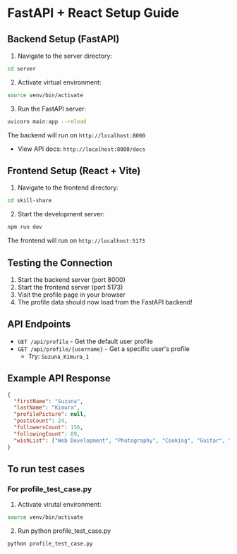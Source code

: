 # FastAPI + React Setup Guide

## Backend Setup (FastAPI)

1. Navigate to the server directory:
```bash
cd server
```

2. Activate virtual environment:
```bash
source venv/bin/activate
```

3. Run the FastAPI server:
```bash
uvicorn main:app --reload
```

The backend will run on `http://localhost:8000`
- View API docs: `http://localhost:8000/docs`

## Frontend Setup (React + Vite)

1. Navigate to the frontend directory:
```bash
cd skill-share
```

2. Start the development server:
```bash
npm run dev
```

The frontend will run on `http://localhost:5173`

## Testing the Connection

1. Start the backend server (port 8000)
2. Start the frontend server (port 5173)
3. Visit the profile page in your browser
4. The profile data should now load from the FastAPI backend!

## API Endpoints

- `GET /api/profile` - Get the default user profile
- `GET /api/profile/{username}` - Get a specific user's profile
  - Try: `Suzuna_Kimura_1`

## Example API Response

```json
{
  "firstName": "Suzuna",
  "lastName": "Kimura",
  "profilePicture": null,
  "postsCount": 24,
  "followersCount": 156,
  "followingCount": 89,
  "wishList": ["Web Development", "Photography", "Cooking", "Guitar", "Spanish", "Yoga"]
}
```

## To run test cases
### For profile_test_case.py
1. Activate virutal environment:
```bash
source venv/bin/activate
```
2. Run python profile_test_case.py
```bash
python profile_test_case.py
```
